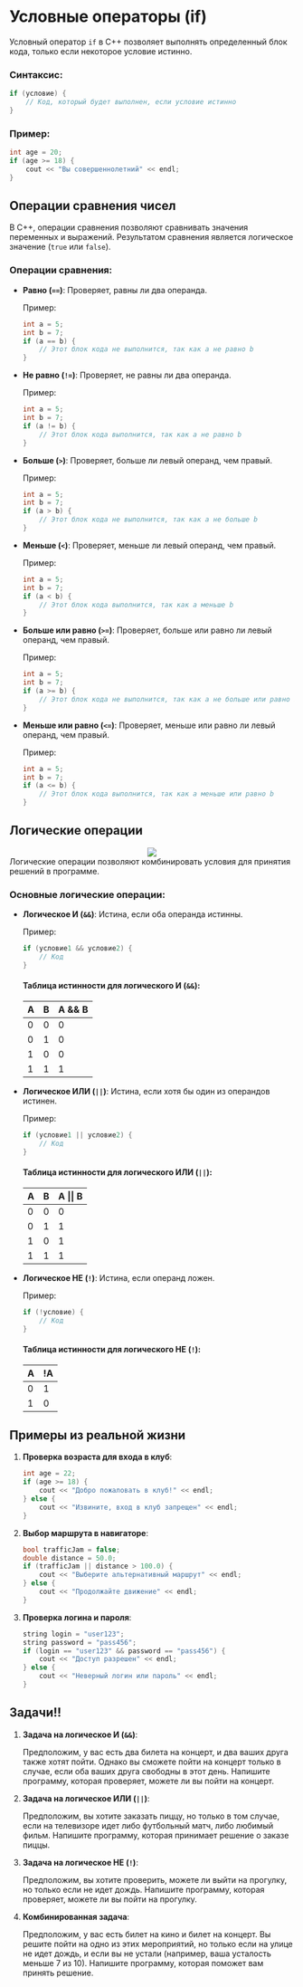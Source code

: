# Условные операторы (if)

Условный оператор `if` в C++ позволяет выполнять определенный блок кода, только если некоторое условие истинно.

### Синтаксис:

```cpp
if (условие) {
    // Код, который будет выполнен, если условие истинно
}
```

### Пример:

```cpp
int age = 20;
if (age >= 18) {
    cout << "Вы совершеннолетний" << endl;
}
```

## Операции сравнения чисел

В C++, операции сравнения позволяют сравнивать значения переменных и выражений. Результатом сравнения является логическое значение (`true` или `false`).

### Операции сравнения:

- **Равно (`==`)**: Проверяет, равны ли два операнда.

  Пример:

  ```cpp
  int a = 5;
  int b = 7;
  if (a == b) {
      // Этот блок кода не выполнится, так как a не равно b
  }
  ```

- **Не равно (`!=`)**: Проверяет, не равны ли два операнда.

  Пример:

  ```cpp
  int a = 5;
  int b = 7;
  if (a != b) {
      // Этот блок кода выполнится, так как a не равно b
  }
  ```

- **Больше (`>`)**: Проверяет, больше ли левый операнд, чем правый.

  Пример:

  ```cpp
  int a = 5;
  int b = 7;
  if (a > b) {
      // Этот блок кода не выполнится, так как a не больше b
  }
  ```

- **Меньше (`<`)**: Проверяет, меньше ли левый операнд, чем правый.

  Пример:

  ```cpp
  int a = 5;
  int b = 7;
  if (a < b) {
      // Этот блок кода выполнится, так как a меньше b
  }
  ```

- **Больше или равно (`>=`)**: Проверяет, больше или равно ли левый операнд, чем правый.

  Пример:

  ```cpp
  int a = 5;
  int b = 7;
  if (a >= b) {
      // Этот блок кода не выполнится, так как a не больше или равно b
  }
  ```

- **Меньше или равно (`<=`)**: Проверяет, меньше или равно ли левый операнд, чем правый.

  Пример:

  ```cpp
  int a = 5;
  int b = 7;
  if (a <= b) {
      // Этот блок кода выполнится, так как a меньше или равно b
  }
  ```

## Логические операции
<center><img src="https://imageproxy.ifunny.co/crop:x-20,resize:640x,quality:90x75/images/c0d1e0f8a735240c4b87ffc95a6ce18d9d6a7be3f183bb72bdb28125d4fdbf46_1.jpg"></center>
Логические операции позволяют комбинировать условия для принятия решений в программе.

### Основные логические операции:

- **Логическое И (`&&`)**: Истина, если оба операнда истинны.

  Пример:

  ```cpp
  if (условие1 && условие2) {
      // Код
  }
  ```

  #### Таблица истинности для логического И (`&&`):

  | A   | B   | A && B |
  | --- | --- | ------ |
  | 0   | 0   | 0      |
  | 0   | 1   | 0      |
  | 1   | 0   | 0      |
  | 1   | 1   | 1      |

- **Логическое ИЛИ (`||`)**: Истина, если хотя бы один из операндов истинен.

  Пример:

  ```cpp
  if (условие1 || условие2) {
      // Код
  }
  ```

  #### Таблица истинности для логического ИЛИ (`||`):

  | A   | B   | A \|\| B |
  | --- | --- | -------- |
  | 0   | 0   | 0        |
  | 0   | 1   | 1        |
  | 1   | 0   | 1        |
  | 1   | 1   | 1        |

- **Логическое НЕ (`!`)**: Истина, если операнд ложен.

  Пример:

  ```cpp
  if (!условие) {
      // Код
  }
  ```

  #### Таблица истинности для логического НЕ (`!`):

  | A   | !A  |
  | --- | --- |
  | 0   | 1   |
  | 1   | 0   |

## Примеры из реальной жизни

1. **Проверка возраста для входа в клуб**:

   ```cpp
   int age = 22;
   if (age >= 18) {
       cout << "Добро пожаловать в клуб!" << endl;
   } else {
       cout << "Извините, вход в клуб запрещен" << endl;
   }
   ```

2. **Выбор маршрута в навигаторе**:

   ```cpp
   bool trafficJam = false;
   double distance = 50.0;
   if (trafficJam || distance > 100.0) {
       cout << "Выберите альтернативный маршрут" << endl;
   } else {
       cout << "Продолжайте движение" << endl;
   }
   ```

3. **Проверка логина и пароля**:

   ```cpp
   string login = "user123";
   string password = "pass456";
   if (login == "user123" && password == "pass456") {
       cout << "Доступ разрешен" << endl;
   } else {
       cout << "Неверный логин или пароль" << endl;
   }
   ```

## Задачи!!

1. **Задача на логическое И (`&&`)**:

   Предположим, у вас есть два билета на концерт, и два ваших друга также хотят пойти. Однако вы сможете пойти на концерт только в случае, если оба ваших друга свободны в этот день. Напишите программу, которая проверяет, можете ли вы пойти на концерт.

2. **Задача на логическое ИЛИ (`||`)**:

   Предположим, вы хотите заказать пиццу, но только в том случае, если на телевизоре идет либо футбольный матч, либо любимый фильм. Напишите программу, которая принимает решение о заказе пиццы.

3. **Задача на логическое НЕ (`!`)**:

   Предположим, вы хотите проверить, можете ли выйти на прогулку, но только если не идет дождь. Напишите программу, которая проверяет, можете ли вы пойти на прогулку.

4. **Комбинированная задача**:

   Предположим, у вас есть билет на кино и билет на концерт. Вы решите пойти на одно из этих мероприятий, но только если на улице не идет дождь, и если вы не устали (например, ваша усталость меньше 7 из 10). Напишите программу, которая поможет вам принять решение.
